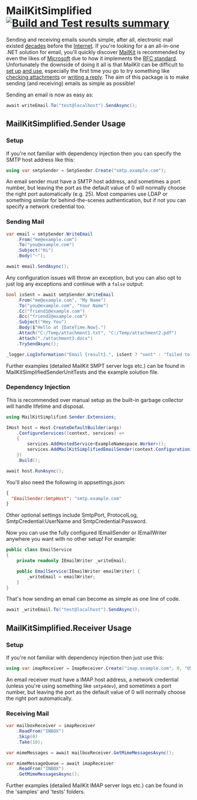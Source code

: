 # MailKitSimplified [![Build and Test results summary](https://github.com/danzuep/MailKitSimplified/actions/workflows/development.yml/badge.svg)](https://github.com/danzuep/MailKitSimplified/actions/workflows/development.yml)

Sending and receiving emails sounds simple, after all, electronic mail existed [decades](https://en.wikipedia.org/wiki/History_of_email) before the [Internet](https://en.wikipedia.org/wiki/History_of_the_Internet). If you're looking for a an all-in-one .NET solution for email, you'll quickly discover [MailKit](https://github.com/jstedfast/MailKit) is recommended by even the likes of [Microsoft](https://learn.microsoft.com/en-us/dotnet/api/system.net.mail.smtpclient?view=net-6.0#remarks) due to how it implements the [RFC standard](https://www.rfc-editor.org/rfc/rfc2822). Unfortunately the downside of doing it all is that MailKit can be difficult to [set up](https://github.com/jstedfast/MailKit#using-mailkit) [and use](https://github.com/jstedfast/MimeKit/blob/master/FAQ.md#messages-1), especially the first time you go to try something like [checking attachments](https://github.com/jstedfast/MimeKit/blob/master/FAQ.md#q-how-do-i-tell-if-a-message-has-attachments) or [writing a reply](https://github.com/jstedfast/MimeKit/blob/master/FAQ.md#q-how-do-i-reply-to-a-message). The aim of this package is to make sending (and receiving) emails as simple as possible!

Sending an email is now as easy as:
```csharp
await writeEmail.To("test@localhost").SendAsync();
```

## MailKitSimplified.Sender Usage

### Setup

If you're not familiar with dependency injection then you can specify the SMTP host address like this:

```csharp
using var smtpSender = SmtpSender.Create("smtp.example.com");
```

An email sender must have a SMTP host address, and sometimes a port number, but leaving the port as the default value of 0 will normally choose the right port automatically (e.g. 25). Most companies use LDAP or something similar for behind-the-scenes authentication, but if not you can specify a network credential too.

### Sending Mail

```csharp
var email = smtpSender.WriteEmail
    .From("me@example.com")
    .To("you@example.com")
    .Subject("Hi")
    .Body("~");

await email.SendAsync();
```

Any configuration issues will throw an exception, but you can also opt to just log any exceptions and continue with a `false` output:

```csharp
bool isSent = await smtpSender.WriteEmail
    .From("me@example.com", "My Name")
    .To("you@example.com", "Your Name")
    .Cc("friend1@example.com")
    .Bcc("friend2@example.com")
    .Subject("Hey You")
    .Body($"Hello at {DateTime.Now}.")
    .Attach("C:/Temp/attachment1.txt", "C:/Temp/attachment2.pdf")
    .Attach("./attachment3.docx")
    .TrySendAsync();

_logger.LogInformation("Email {result}.", isSent ? "sent" : "failed to send");
```

Further examples (detailed MailKit SMPT server logs etc.) can be found in MailKitSimplifiedSenderUnitTests and the example solution file.

### Dependency Injection

This is recommended over manual setup as the built-in garbage collector will handle lifetime and disposal.

```csharp
using MailKitSimplified.Sender.Extensions;

IHost host = Host.CreateDefaultBuilder(args)
    .ConfigureServices((context, services) =>
    {
        services.AddHostedService<ExampleNamespace.Worker>();
        services.AddMailKitSimplifiedEmailSender(context.Configuration);
    })
    .Build();

await host.RunAsync();
```

You'll also need the following in appsettings.json:

```json
{
  "EmailSender:SmtpHost": "smtp.example.com"
}
```

Other optional settings include SmtpPort, ProtocolLog, SmtpCredential:UserName and SmtpCredential:Password.

Now you can use the fully configured IEmailSender or IEmailWriter anywhere you want with no other setup! For example:

```csharp
public class EmailService
{
    private readonly IEmailWriter _writeEmail;

    public EmailService(IEmailWriter emailWriter) {
        _writeEmail = emailWriter;
    }
}
```

That's how sending an email can become as simple as one line of code.

```csharp
await _writeEmail.To("test@localhost").SendAsync();
```

## MailKitSimplified.Receiver Usage

### Setup

If you're not familiar with dependency injection then just use this:

```csharp
using var imapReceiver = ImapReceiver.Create("imap.example.com", 0, "U5ern@me", "P@55w0rd");
```

An email receiver must have a IMAP host address, a network credential (unless you're using something like `smtp4dev`), and sometimes a port number, but leaving the port as the default value of 0 will normally choose the right port automatically.

### Receiving Mail

```csharp
var mailboxReceiver = imapReceiver
    .ReadFrom("INBOX")
    .Skip(0)
    .Take(10);

var mimeMessages = await mailboxReceiver.GetMimeMessagesAsync();
```

```csharp
var mimeMessageQueue = await imapReceiver
    .ReadFrom("INBOX")
    .GetMimeMessagesAsync();
```

Further examples (detailed MailKit IMAP server logs etc.) can be found in the 'samples' and 'tests' folders.
